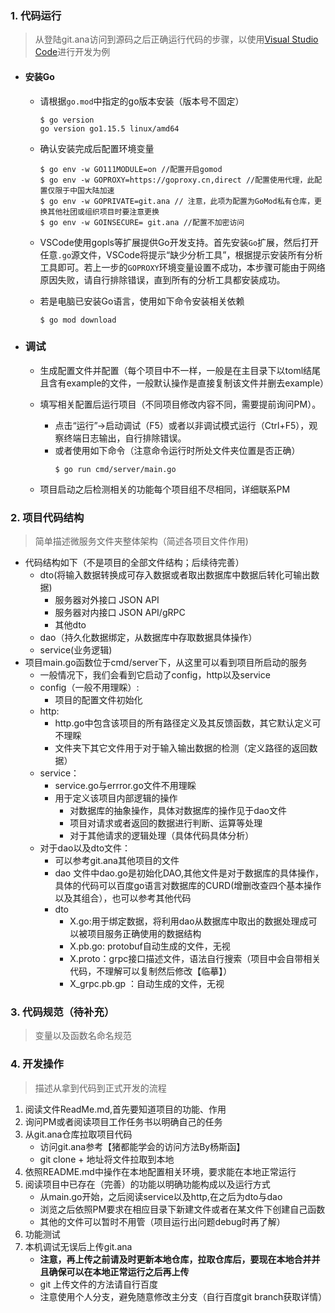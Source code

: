### 1. 代码运行
> 从登陆git.ana访问到源码之后正确运行代码的步骤，以使用[Visual Studio Code](https://code.visualstudio.com/)进行开发为例
+ #### 安装Go
    + 请根据`go.mod`中指定的go版本安装（版本号不固定）

        ```shell
        $ go version
        go version go1.15.5 linux/amd64
        ```

    + 确认安装完成后配置环境变量

        ```shell
        $ go env -w GO111MODULE=on //配置开启gomod
        $ go env -w GOPROXY=https://goproxy.cn,direct //配置使用代理，此配置仅限于中国大陆加速
        $ go env -w GOPRIVATE=git.ana // 注意，此项为配置为GoMod私有仓库，更换其他社团或组织项目时要注意更换
        $ go env -w GOINSECURE= git.ana //配置不加密访问
        ```

    + VSCode使用gopls等扩展提供Go开发支持。首先安装`Go`扩展，然后打开任意`.go`源文件，VSCode将提示“缺少分析工具”，根据提示安装所有分析工具即可。若上一步的`GOPROXY`环境变量设置不成功，本步骤可能由于网络原因失败，请自行排除错误，直到所有的分析工具都安装成功。
    + 若是电脑已安装Go语言，使用如下命令安装相关依赖 
        ``` shell
        $ go mod download
        ```
+ ### 调试

    + 生成配置文件并配置（每个项目中不一样，一般是在主目录下以toml结尾且含有example的文件，一般默认操作是直接复制该文件并删去example）

    + 填写相关配置后运行项目（不同项目修改内容不同，需要提前询问PM）。

        + 点击“运行”->启动调试（F5）或者以非调试模式运行（Ctrl+F5），观察终端日志输出，自行排除错误。
        + 或者使用如下命令（注意命令运行时所处文件夹位置是否正确）
            ``` shell
            $ go run cmd/server/main.go
            ```
    + 项目启动之后检测相关的功能每个项目组不尽相同，详细联系PM
### 2. 项目代码结构
> 简单描述微服务文件夹整体架构（简述各项目文件作用)
- 代码结构如下（不是项目的全部文件结构；后续待完善）
    - dto(将输入数据转换成可存入数据或者取出数据库中数据后转化可输出数据)
        - 服务器对外接口 JSON API
        - 服务器对内接口 JSON API/gRPC
        - 其他dto
    - dao（持久化数据绑定，从数据库中存取数据具体操作）
    - service(业务逻辑)
- 项目main.go函数位于cmd/server下，从这里可以看到项目所启动的服务
    - 一般情况下，我们会看到它启动了config，http以及service
    - config（一般不用理睬）:
        - 项目的配置文件初始化
    - http:
        - http.go中包含该项目的所有路径定义及其反馈函数，其它默认定义可不理睬
        - 文件夹下其它文件用于对于输入输出数据的检测（定义路径的返回数据）
    - service：
        - service.go与errror.go文件不用理睬
        - 用于定义该项目内部逻辑的操作
            - 对数据库的抽象操作，具体对数据库的操作见于dao文件
            - 项目对请求或者返回的数据进行判断、运算等处理
            - 对于其他请求的逻辑处理（具体代码具体分析）
    - 对于dao以及dto文件：
        - 可以参考git.ana其他项目的文件
        - dao 文件中dao.go是初始化DAO,其他文件是对于数据库的具体操作，具体的代码可以百度go语言对数据库的CURD(增删改查四个基本操作以及其组合），也可以参考其他代码
        - dto 
            - X.go:用于绑定数据，将利用dao从数据库中取出的数据处理成可以被项目服务正确使用的数据结构
            - X.pb.go: protobuf自动生成的文件，无视
            - X.proto：grpc接口描述文件，语法自行搜索（项目中会自带相关代码，不理解可以复制然后修改【临摹】）
            - X_grpc.pb.gp ：自动生成的文件，无视
### 3. 代码规范（待补充）
> 变量以及函数名命名规范
### 4. 开发操作
> 描述从拿到代码到正式开发的流程
1. 阅读文件ReadMe.md,首先要知道项目的功能、作用
2. 询问PM或者阅读项目工作任务书以明确自己的任务
3. 从git.ana仓库拉取项目代码
    + 访问git.ana参考【猪都能学会的访问方法By杨斯函】
    + git clone + 地址将文件拉取到本地
3. 依照README.md中操作在本地配置相关环境，要求能在本地正常运行
3. 阅读项目中已存在（完善）的功能以明确功能构成以及运行方式
    - 从main.go开始，之后阅读service以及http,在之后为dto与dao
    - 浏览之后依照PM要求在相应目录下新建文件或者在某文件下创建自己函数
    - 其他的文件可以暂时不用管（项目运行出问题debug时再了解）
4. 功能测试
5. 本机调试无误后上传git.ana
    + **注意，再上传之前请及时更新本地仓库，拉取仓库后，要现在本地合并并且确保可以在本地正常运行之后再上传**
    + git 上传文件的方法请自行百度
    + 注意使用个人分支，避免随意修改主分支（自行百度git branch获取详情）